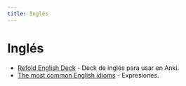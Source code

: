 ```yaml
---
title: Inglés
---
```


# Inglés

- [Refold English Deck](https://refold.la/ingl%C3%A9s/deck/buy) - Deck de inglés para usar en Anki.
- [The most common English idioms](https://www.ef.com/wwen/english-resources/english-idioms/) - Expresiones.

